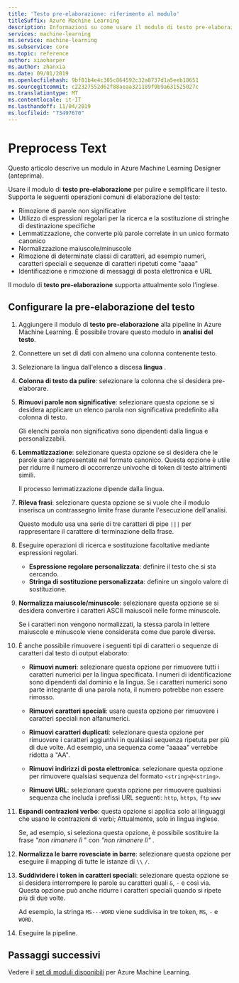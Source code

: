 ```yaml
---
title: 'Testo pre-elaborazione: riferimento al modulo'
titleSuffix: Azure Machine Learning
description: Informazioni su come usare il modulo di testo pre-elaborazione in Azure Machine Learning per pulire e semplificare il testo.
services: machine-learning
ms.service: machine-learning
ms.subservice: core
ms.topic: reference
author: xiaoharper
ms.author: zhanxia
ms.date: 09/01/2019
ms.openlocfilehash: 9bf81b4e4c305c864592c32a8737d1a5eeb18651
ms.sourcegitcommit: c22327552d62f88aeaa321189f9b9a631525027c
ms.translationtype: MT
ms.contentlocale: it-IT
ms.lasthandoff: 11/04/2019
ms.locfileid: "73497670"
---
```

# <a name="preprocess-text"></a>Preprocess Text

Questo articolo descrive un modulo in Azure Machine Learning Designer (anteprima).

Usare il modulo di **testo pre-elaborazione** per pulire e semplificare il testo. Supporta le seguenti operazioni comuni di elaborazione del testo:

* Rimozione di parole non significative
* Utilizzo di espressioni regolari per la ricerca e la sostituzione di stringhe di destinazione specifiche
* Lemmatizzazione, che converte più parole correlate in un unico formato canonico
* Normalizzazione maiuscole/minuscole
* Rimozione di determinate classi di caratteri, ad esempio numeri, caratteri speciali e sequenze di caratteri ripetuti come "aaaa"
* Identificazione e rimozione di messaggi di posta elettronica e URL

Il modulo di **testo pre-elaborazione** supporta attualmente solo l'inglese.

## <a name="configure-text-preprocessing"></a>Configurare la pre-elaborazione del testo  

1.  Aggiungere il modulo di **testo pre-elaborazione** alla pipeline in Azure Machine Learning. È possibile trovare questo modulo in **analisi del testo**.

1. Connettere un set di dati con almeno una colonna contenente testo.

1. Selezionare la lingua dall'elenco a discesa **lingua** .

1. **Colonna di testo da pulire**: selezionare la colonna che si desidera pre-elaborare.

1. **Rimuovi parole non significative**: selezionare questa opzione se si desidera applicare un elenco parola non significativa predefinito alla colonna di testo. 

    Gli elenchi parola non significativa sono dipendenti dalla lingua e personalizzabili.

1. **Lemmatizzazione**: selezionare questa opzione se si desidera che le parole siano rappresentate nel formato canonico. Questa opzione è utile per ridurre il numero di occorrenze univoche di token di testo altrimenti simili.

    Il processo lemmatizzazione dipende dalla lingua.

1. **Rileva frasi**: selezionare questa opzione se si vuole che il modulo inserisca un contrassegno limite frase durante l'esecuzione dell'analisi.

    Questo modulo usa una serie di tre caratteri di pipe `|||` per rappresentare il carattere di terminazione della frase.

1. Eseguire operazioni di ricerca e sostituzione facoltative mediante espressioni regolari.

    * **Espressione regolare personalizzata**: definire il testo che si sta cercando.
    * **Stringa di sostituzione personalizzata**: definire un singolo valore di sostituzione.

1. **Normalizza maiuscole/minuscole**: selezionare questa opzione se si desidera convertire i caratteri ASCII maiuscoli nelle forme minuscole.

    Se i caratteri non vengono normalizzati, la stessa parola in lettere maiuscole e minuscole viene considerata come due parole diverse.

1. È anche possibile rimuovere i seguenti tipi di caratteri o sequenze di caratteri dal testo di output elaborato:

    * **Rimuovi numeri**: selezionare questa opzione per rimuovere tutti i caratteri numerici per la lingua specificata. I numeri di identificazione sono dipendenti dal dominio e la lingua. Se i caratteri numerici sono parte integrante di una parola nota, il numero potrebbe non essere rimosso.
    
    * **Rimuovi caratteri speciali**: usare questa opzione per rimuovere i caratteri speciali non alfanumerici.
    
    * **Rimuovi caratteri duplicati**: selezionare questa opzione per rimuovere i caratteri aggiuntivi in qualsiasi sequenza ripetuta per più di due volte. Ad esempio, una sequenza come "aaaaa" verrebbe ridotta a "AA".
    
    * **Rimuovi indirizzi di posta elettronica**: selezionare questa opzione per rimuovere qualsiasi sequenza del formato `<string>@<string>`.  
    * **Rimuovi URL**: selezionare questa opzione per rimuovere qualsiasi sequenza che includa i prefissi URL seguenti: `http`, `https`, `ftp` `www`
    
1. **Espandi contrazioni verbo**: questa opzione si applica solo ai linguaggi che usano le contrazioni di verbi; Attualmente, solo in lingua inglese. 

    Se, ad esempio, si seleziona questa opzione, è possibile sostituire la frase *"non rimanere lì* " con *"non rimanere lì"* .

1. **Normalizza le barre rovesciate in barre**: selezionare questa opzione per eseguire il mapping di tutte le istanze di `\\` `/`.

1. **Suddividere i token in caratteri speciali**: selezionare questa opzione se si desidera interrompere le parole su caratteri quali `&`, `-` e così via. Questa opzione può anche ridurre i caratteri speciali quando si ripete più di due volte. 

    Ad esempio, la stringa `MS---WORD` viene suddivisa in tre token, `MS`, `-` e `WORD`.

1. Eseguire la pipeline.

## <a name="next-steps"></a>Passaggi successivi

Vedere il [set di moduli disponibili](module-reference.md) per Azure Machine Learning. 